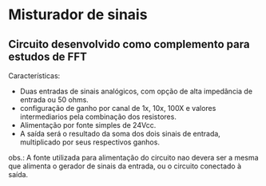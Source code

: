# Misturador de sinais

## Circuito desenvolvido como complemento para estudos de FFT

Características:
- Duas entradas de sinais analógicos, com opção de alta impedância de entrada ou 50 ohms.
- configuração de ganho por canal de 1x, 10x, 100X e valores intermediarios pela combinação dos resistores.
- Alimentação por fonte simples de 24Vcc.
- A saída será o resultado da soma dos dois sinais de entrada, multiplicado por seus respectivos ganhos.

obs.: A fonte utilizada para alimentação do circuito nao devera ser a mesma que alimenta o gerador de sinais da entrada, ou o circuito conectado à saída.